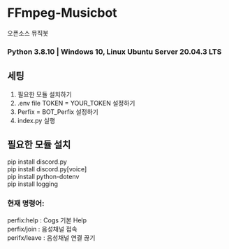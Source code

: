 # FFmpeg-Musicbot
오픈소스 뮤직봇 </br>

### Python 3.8.10 | Windows 10, Linux Ubuntu Server 20.04.3 LTS
## 세팅
1. 필요한 모듈 설치하기 </br>
2. .env file TOKEN = YOUR_TOKEN 설정하기 </br>
3. Perfix = BOT_Perfix 설정하기 </br>
4. index.py 실행 </br>

## 필요한 모듈 설치</br>
pip install discord.py </br>
pip install discord.py[voice] </br>
pip install python-dotenv </br>
pip install logging </br>

### 현재 명령어:
perfix:help : Cogs 기본 Help </br>
perfix/join : 음성채널 접속 </br>
perifx/leave : 음성채널 연결 끊기 </br>
